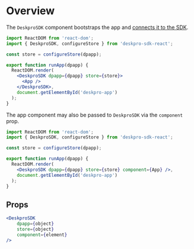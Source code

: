 Overview
========
The `DeskproSDK` component bootstraps the app and [connects it to the SDK](/pages/props/#connecting-your-components).

```jsx
import ReactDOM from 'react-dom';
import { DeskproSDK, configureStore } from 'deskpro-sdk-react';

const store = configureStore(dpapp);

export function runApp(dpapp) {
  ReactDOM.render(
    <DeskproSDK dpapp={dpapp} store={store}>
      <App />
    </DeskproSDK>,
    document.getElementById('deskpro-app')
  );
}
```

The app component may also be passed to `DeskproSDK` via the `component` prop.

```jsx
import ReactDOM from 'react-dom';
import { DeskproSDK, configureStore } from 'deskpro-sdk-react';

const store = configureStore(dpapp);

export function runApp(dpapp) {
  ReactDOM.render(
    <DeskproSDK dpapp={dpapp} store={store} component={App} />,
    document.getElementById('deskpro-app')
  );
}

```

## Props

```jsx
<DeskproSDK
    dpapp={object}
    store={object}
    component={element}
/>
```
